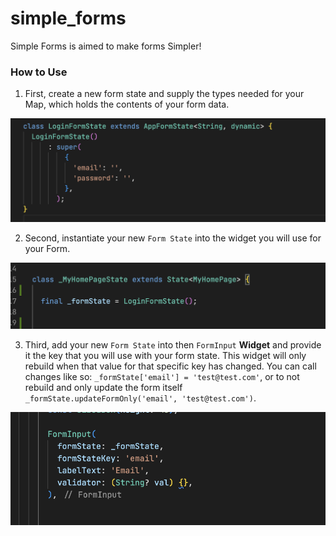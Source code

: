 # simple_forms

Simple Forms is aimed to make forms Simpler!

### How to Use

1. First, create a new form state and supply the types needed for your Map, which holds the contents of your form data.

<p align="center"><img src="/images/1.png" alt="1" /></p>

2. Second, instantiate your new `Form State` into the widget you will use for your Form.

<p align="center"><img src="/images/2.png" alt="2" /></p>

3. Third, add your new `Form State` into then `FormInput` **Widget** and provide it the key that you will use with your form state. This widget will only rebuild when that value for that specific key has changed. You can call changes like so: `_formState['email'] = 'test@test.com'`, or to not rebuild and only update the form itself `_formState.updateFormOnly('email', 'test@test.com')`.

<p align="center"><img src="/images/3.png" alt="3" /></p>
